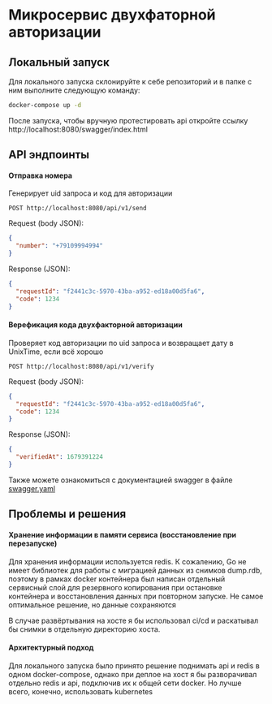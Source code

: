 # Микросервис двухфаторной авторизации

## Локальный запуск

Для локального запуска склонируйте к себе репозиторий и в папке с ним выполните следующую команду:

```bash
docker-compose up -d
```

После запуска, чтобы вручную протестировать api откройте ссылку http://localhost:8080/swagger/index.html

## API эндпоинты

#### Отправка номера

Генерирует uid запроса и код для авторизации

```http
POST http://localhost:8080/api/v1/send
```
Request (body JSON):
```json
{
  "number": "+79109994994"
}
```
Response (JSON):
```json
{
  "requestId": "f2441c3c-5970-43ba-a952-ed18a00d5fa6",
  "code": 1234
}
```
#### Верефикация кода двухфакторной авторизации
Проверяет код авторизации по uid запроса и возвращает дату в UnixTime, если всё хорошо
```http
POST http://localhost:8080/api/v1/verify
```
Request (body JSON):
```json
{
  "requestId": "f2441c3c-5970-43ba-a952-ed18a00d5fa6",
  "code": 1234
}
```
Response (JSON):
```json
{
  "verifiedAt": 1679391224
}
```

Также можете ознакомиться с документацией swagger в файле [swagger.yaml](https://github.com/Shish-ok/two-factor/blob/master/docs/swagger.yaml)

## Проблемы и решения

#### Хранение информации в памяти сервиса (восстановление при перезапуске)
Для хранения информации используется redis. К сожалению, Go не имеет библиотек для работы с миграцией данных из снимков dump.rdb, поэтому в рамках docker контейнера 
был написан отдельный сервисный слой для резервного копирования при остановке контейнера и восстановления данных при повторном запуске. Не самое оптимальное решение, но данные сохраняются

В случае развёртывания на хосте я бы использовал ci/cd и раскатывал бы снимки в отдельную директорию хоста.

#### Архитектурный подход
Для локального запуска было принято решение поднимать api и redis в одном docker-compose, однако при деплое на хост я бы разворачивал отдельно redis и api, подключив их к общей сети docker.
Но лучше всего, конечно, использовать kubernetes
